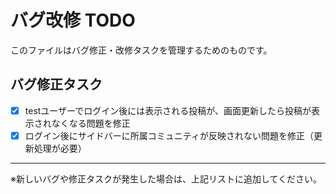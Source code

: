 # バグ改修 TODO

このファイルはバグ修正・改修タスクを管理するためのものです。

## バグ修正タスク
- [x] testユーザーでログイン後には表示される投稿が、画面更新したら投稿が表示されなくなる問題を修正
- [x] ログイン後にサイドバーに所属コミュニティが反映されない問題を修正（更新処理が必要）

---

※新しいバグや修正タスクが発生した場合は、上記リストに追加してください。 